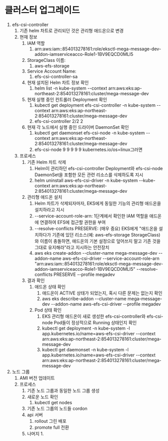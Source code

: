# 클러스터 업그레이드 

1. efs-csi-controller
   1. 기존 helm 차트로 관리되던 것은 관리형 애드온으로 변경
   2. 현재 정보
      1. IAM 역할 
         1. arn:aws:iam::854013278161:role/eksctl-mega-message-dev-addon-iamserviceacco-Role1-1BV9EQCD0MLI5
      2. StorageClass 이름: 
         1. aws-efs-storage
      3. Service Account Name: 
         1. efs-csi-controller-sa
      4. 현재 설치된 Helm 차트 정보 확인
         1. helm list -n kube-system --context arn:aws:eks:ap-northeast-2:854013278161:cluster/mega-message-dev
      5. 현재 실행 중인 컨트롤러 Deployment 확인
         1. kubectl get deployment efs-csi-controller -n kube-system --context arn:aws:eks:ap-northeast-2:854013278161:cluster/mega-message-dev
         2. efs-csi-controller   2/2     2
      6. 현재 각 노드에서 실행 중인 드라이버 DaemonSet 확인
         1. kubectl get daemonset efs-csi-node -n kube-system --context arn:aws:eks:ap-northeast-2:854013278161:cluster/mega-message-dev
         2. efs-csi-node   9         9         9       9            9           kubernetes.io/os=linux그러면 
   3. 프로세스
      1. 기존 Helm 차트 삭제
         1.  Helm이 관리하던 efs-csi-controller Deployment와 efs-csi-node DaemonSet을 포함한 모든 관련 리소스를 삭제하도록 지시
         2.  helm uninstall aws-efs-csi-driver -n kube-system --kube-context arn:aws:eks:ap-northeast-2:854013278161:cluster/mega-message-dev
      2. 관리형 애드온 설치
         1.  Helm 차트가 삭제되자마자, EKS에게 동일한 기능의 관리형 애드온을 설치하라고 지시
         2.  --service-account-role-arn: 1단계에서 확인한 IAM 역할을 애드온에 연결하여 EFS에 접근할 권한을 부여
         3.  --resolve-conflicts PRESERVE: (매우 중요) EKS에게 "애드온을 설치하다가 기존에 있던 리소스(예: aws-efs-storage StorageClass)와 이름이 충돌하면, 애드온의 기본 설정으로 덮어쓰지 말고 기존 것을 그대로 유지해라"라고 지시하는 안전장치
         4.  aws eks create-addon --cluster-name mega-message-dev --addon-name aws-efs-csi-driver --service-account-role-arn "arn:aws:iam::854013278161:role/eksctl-mega-message-dev-addon-iamserviceacco-Role1-1BV9EQCD0MLI5" --resolve-conflicts PRESERVE --profile megadev
      3. 결과 확인
         1. 애드온 상태 확인
            1. 애드온이 ACTIVE 상태가 되었는지, 혹시 다른 문제는 없는지 확인
            2. aws eks describe-addon --cluster-name mega-message-dev --addon-name aws-efs-csi-driver --profile megadev
         2. Pod 상태 확인
            1. EKS 관리형 애드온이 새로 생성한 efs-csi-controller와 efs-csi-node Pod들이 정상적으로 Running 상태인지 확인
            2. kubectl get deployment -n kube-system -l app.kubernetes.io/name=aws-efs-csi-driver --context arn:aws:eks:ap-northeast-2:854013278161:cluster/mega-message-dev
            3. kubectl get daemonset -n kube-system -l app.kubernetes.io/name=aws-efs-csi-driver --context arn:aws:eks:ap-northeast-2:854013278161:cluster/mega-message-dev
2. 노드 그룹 
   1. AMI 버전 업데이트
   2. 프로세스 
      1. 기존 노드 그룹과 동일한 노드 그룹 생성
      2. 새로운 노드 확인
         1. kubectl get nodes
      3. 기존 노드 그룹의 노드들 cordon
      4. api 서버
         1. rollout 그린 배포
         2. promote full 전환
      5. 나머지
         1. 
            